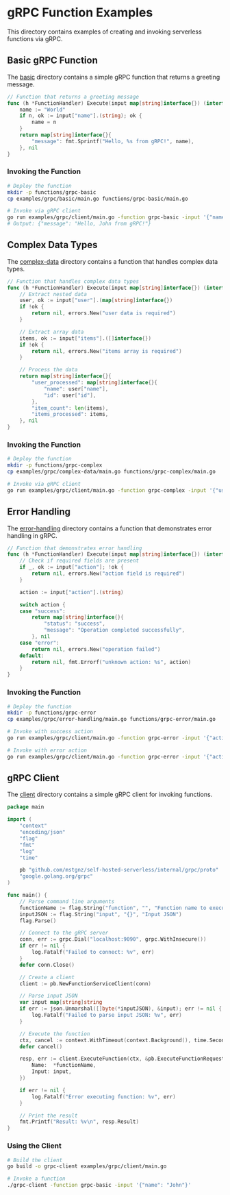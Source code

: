 # gRPC Function Examples

This directory contains examples of creating and invoking serverless functions via gRPC.

## Basic gRPC Function

The [basic](./basic) directory contains a simple gRPC function that returns a greeting message.

```go
// Function that returns a greeting message
func (h *FunctionHandler) Execute(input map[string]interface{}) (interface{}, error) {
    name := "World"
    if n, ok := input["name"].(string); ok {
        name = n
    }
    return map[string]interface{}{
        "message": fmt.Sprintf("Hello, %s from gRPC!", name),
    }, nil
}
```

### Invoking the Function

```sh
# Deploy the function
mkdir -p functions/grpc-basic
cp examples/grpc/basic/main.go functions/grpc-basic/main.go

# Invoke via gRPC client
go run examples/grpc/client/main.go -function grpc-basic -input '{"name": "John"}'
# Output: {"message": "Hello, John from gRPC!"}
```

## Complex Data Types

The [complex-data](./complex-data) directory contains a function that handles complex data types.

```go
// Function that handles complex data types
func (h *FunctionHandler) Execute(input map[string]interface{}) (interface{}, error) {
    // Extract nested data
    user, ok := input["user"].(map[string]interface{})
    if !ok {
        return nil, errors.New("user data is required")
    }

    // Extract array data
    items, ok := input["items"].([]interface{})
    if !ok {
        return nil, errors.New("items array is required")
    }

    // Process the data
    return map[string]interface{}{
        "user_processed": map[string]interface{}{
            "name": user["name"],
            "id": user["id"],
        },
        "item_count": len(items),
        "items_processed": items,
    }, nil
}
```

### Invoking the Function

```sh
# Deploy the function
mkdir -p functions/grpc-complex
cp examples/grpc/complex-data/main.go functions/grpc-complex/main.go

# Invoke via gRPC client
go run examples/grpc/client/main.go -function grpc-complex -input '{"user": {"name": "John", "id": 123}, "items": ["item1", "item2", "item3"]}'
```

## Error Handling

The [error-handling](./error-handling) directory contains a function that demonstrates error handling in gRPC.

```go
// Function that demonstrates error handling
func (h *FunctionHandler) Execute(input map[string]interface{}) (interface{}, error) {
    // Check if required fields are present
    if _, ok := input["action"]; !ok {
        return nil, errors.New("action field is required")
    }

    action := input["action"].(string)

    switch action {
    case "success":
        return map[string]interface{}{
            "status": "success",
            "message": "Operation completed successfully",
        }, nil
    case "error":
        return nil, errors.New("operation failed")
    default:
        return nil, fmt.Errorf("unknown action: %s", action)
    }
}
```

### Invoking the Function

```sh
# Deploy the function
mkdir -p functions/grpc-error
cp examples/grpc/error-handling/main.go functions/grpc-error/main.go

# Invoke with success action
go run examples/grpc/client/main.go -function grpc-error -input '{"action": "success"}'

# Invoke with error action
go run examples/grpc/client/main.go -function grpc-error -input '{"action": "error"}'
```

## gRPC Client

The [client](./client) directory contains a simple gRPC client for invoking functions.

```go
package main

import (
    "context"
    "encoding/json"
    "flag"
    "fmt"
    "log"
    "time"

    pb "github.com/mstgnz/self-hosted-serverless/internal/grpc/proto"
    "google.golang.org/grpc"
)

func main() {
    // Parse command line arguments
    functionName := flag.String("function", "", "Function name to execute")
    inputJSON := flag.String("input", "{}", "Input JSON")
    flag.Parse()

    // Connect to the gRPC server
    conn, err := grpc.Dial("localhost:9090", grpc.WithInsecure())
    if err != nil {
        log.Fatalf("Failed to connect: %v", err)
    }
    defer conn.Close()

    // Create a client
    client := pb.NewFunctionServiceClient(conn)

    // Parse input JSON
    var input map[string]string
    if err := json.Unmarshal([]byte(*inputJSON), &input); err != nil {
        log.Fatalf("Failed to parse input JSON: %v", err)
    }

    // Execute the function
    ctx, cancel := context.WithTimeout(context.Background(), time.Second)
    defer cancel()

    resp, err := client.ExecuteFunction(ctx, &pb.ExecuteFunctionRequest{
        Name:  *functionName,
        Input: input,
    })

    if err != nil {
        log.Fatalf("Error executing function: %v", err)
    }

    // Print the result
    fmt.Printf("Result: %v\n", resp.Result)
}
```

### Using the Client

```sh
# Build the client
go build -o grpc-client examples/grpc/client/main.go

# Invoke a function
./grpc-client -function grpc-basic -input '{"name": "John"}'
```
